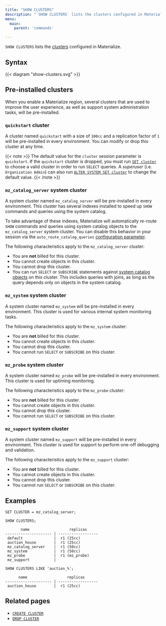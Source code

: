 ```yaml
---
title: "SHOW CLUSTERS"
description: "`SHOW CLUSTERS` lists the clusters configured in Materialize."
menu:
  main:
    parent: 'commands'

---
```


`SHOW CLUSTERS` lists the [clusters](/get-started/key-concepts/#clusters) configured in Materialize.

## Syntax

{{< diagram "show-clusters.svg" >}}

## Pre-installed clusters

When you enable a Materialize region, several clusters that are used to improve
the user experience, as well as support system administration tasks, will be
pre-installed.

### `quickstart` cluster

A cluster named `quickstart` with a size of `100cc` and a replication factor of
`1` will be pre-installed in every environment. You can modify or drop this
cluster at any time.

{{< note >}}
The default value for the `cluster` session parameter is `quickstart`.
If the `quickstart` cluster is dropped, you must run [`SET cluster`](/sql/select/#ad-hoc-queries)
to choose a valid cluster in order to run `SELECT` queries. A _superuser_ (i.e. `Organization Admin`)
can also run [`ALTER SYSTEM SET cluster`](/sql/alter-system-set) to change the
default value.
{{< /note >}}

### `mz_catalog_server` system cluster

A system cluster named `mz_catalog_server` will be pre-installed in every
environment. This cluster has several indexes installed to speed up `SHOW`
commands and queries using the system catalog.

To take advantage of these indexes, Materialize will automatically re-route
`SHOW` commands and queries using system catalog objects to the
`mz_catalog_server` system cluster. You can disable this behavior in
your session via the `auto_route_catalog_queries`
[configuration parameter](/sql/show/#other-configuration-parameters).

The following characteristics apply to the `mz_catalog_server` cluster:

  * You are **not** billed for this cluster.
  * You cannot create objects in this cluster.
  * You cannot drop this cluster.
  * You can run `SELECT` or `SUBSCRIBE` statements against [system catalog
  objects](https://materialize.com/docs/sql/system-catalog/) on this cluster.
  This includes queries with joins, as long as the query depends only on objects
  in the system catalog.

### `mz_system` system cluster

A system cluster named `mz_system` will be pre-installed in every environment.
This cluster is used for various internal system monitoring tasks.

The following characteristics apply to the `mz_system` cluster:

  * You are **not** billed for this cluster.
  * You cannot create objects in this cluster.
  * You cannot drop this cluster.
  * You cannot run `SELECT` or `SUBSCRIBE` on this cluster.

### `mz_probe` system cluster

A system cluster named `mz_probe` will be pre-installed in every environment.
This cluster is used for uptiming monitoring.

The following characteristics apply to the `mz_probe` cluster:

  * You are **not** billed for this cluster.
  * You cannot create objects in this cluster.
  * You cannot drop this cluster.
  * You cannot run `SELECT` or `SUBSCRIBE` on this cluster.

### `mz_support` system cluster

A system cluster named `mz_support` will be pre-installed in every environment.
This cluster is used for support to perform one-off debugging and validation.

The following characteristics apply to the `mz_support` cluster:

  * You are **not** billed for this cluster.
  * You cannot create objects in this cluster.
  * You cannot drop this cluster.
  * You cannot run `SELECT` or `SUBSCRIBE` on this cluster.

## Examples

```mzsql
SET CLUSTER = mz_catalog_server;

SHOW CLUSTERS;
```

```nofmt
       name                  replicas
--------------------- | ------------------
 default              |  r1 (25cc)
 auction_house        |  r1 (25cc)
 mz_catalog_server    |  r1 (50cc)
 mz_system            |  r1 (50cc)
 mz_probe             |  r1 (mz_probe)
 mz_support           |
```

```mzsql
SHOW CLUSTERS LIKE 'auction_%';
```

```nofmt
      name                  replicas
--------------------- | ------------------
 auction_house        |  r1 (25cc)
```


## Related pages

- [`CREATE CLUSTER`](../create-cluster)
- [`DROP CLUSTER`](../drop-cluster)
